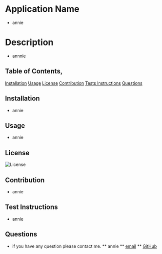 
  # Application Name
  * annie

  # Description
  * annnie

  ## Table of Contents, 
  [Installation](#installation)
  [Usage](#usage)
  [License](#)
  [Contribution](#contribution)
  [Tests Instructions](#test)
  [Questions](#questions)

  ## Installation
  * annie

  ## Usage
  * annie

  ## License
  ![License](https://img.shields.io/badge/license-blue.svg)

  ## Contribution
  * annie

  ## Test Instructions
   * annie

  ## Questions
  * if you have any question please contact me.
  ** annie
  ** [email](annie)
  ** [GitHub](https://github.com/annie)

    